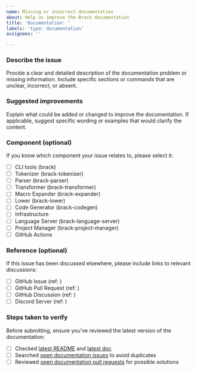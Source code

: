 ```yaml
---
name: Missing or incorrect documentation
about: Help us improve the Brack documentation
title: 'Documentation: '
labels: 'type: documentation'
assignees: ''

---
```


### Describe the issue
Provide a clear and detailed description of the documentation problem or missing information. Include specific sections or commands that are unclear, incorrect, or absent.

### Suggested improvements
Explain what could be added or changed to improve the documentation. If applicable, suggest specific wording or examples that would clarify the content.

### Component (optional)
If you know which component your issue relates to, please select it:

- [ ] CLI tools (brack)
- [ ] Tokenizer (brack-tokenizer)
- [ ] Parser (brack-parser)
- [ ] Transformer (brack-transformer)
- [ ] Macro Expander (brack-expander)
- [ ] Lower (brack-lower)
- [ ] Code Generator (brack-codegen)
- [ ] Infrastructure
- [ ] Language Server (brack-language-server)
- [ ] Project Manager (brack-project-manager)
- [ ] GitHub Actions

### Reference (optional)
If this issue has been discussed elsewhere, please include links to relevant discussions:

- [ ] GitHub Issue (ref: <!-- please paste issue link -->)
- [ ] GitHub Pull Request (ref: <!-- please paste pr link -->)
- [ ] GitHub Discussion (ref: <!-- please paste discussion link -->)
- [ ] Discord Server (ref: <!-- please paste message link -->)

### Steps taken to verify
Before submitting, ensure you've reviewed the latest version of the documentation:

- [ ] Checked [latest README] and [latest doc]
- [ ] Searched [open documentation issues] to avoid duplicates
- [ ] Reviewed [open documentation pull requests] for possible solutions

[latest README]: https://github.com/brack-lang/brack/blob/develop/README.md
[latest doc]: https://github.com/brack-lang/brack/tree/develop/doc
[open documentation issues]: https://github.com/brack-lang/brack/issues?q=is%3Aissue+is%3Aopen+label%3A%22type%3A+documentation%22
[open documentation pull requests]: https://github.com/brack-lang/brack/pulls?q=is%3Aopen+is%3Apr+label%3A%22type%3A+documentation%22
